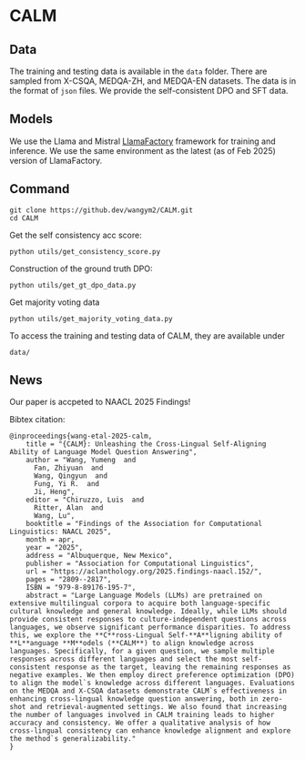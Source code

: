 # CALM

## Data

The training and testing data is available in the `data` folder. There are sampled from X-CSQA, MEDQA-ZH, and MEDQA-EN datasets. The data is in the format of `json` files. We provide the self-consistent DPO and SFT data.

## Models

We use the Llama and Mistral [LlamaFactory](https://github.com/hiyouga/LLaMA-Factory) framework for training and inference. We use the same environment as the latest (as of Feb 2025) version of LlamaFactory.

## Command

```
git clone https://github.dev/wangym2/CALM.git
cd CALM
```

Get the self consistency acc score:

```
python utils/get_consistency_score.py
```

Construction of the ground truth DPO:

```
python utils/get_gt_dpo_data.py
```

Get majority voting data

```
python utils/get_majority_voting_data.py
```

To access the training and testing data of CALM, they are available under

```
data/
```
## News

Our paper is accpeted to NAACL 2025 Findings!

Bibtex citation:
```
@inproceedings{wang-etal-2025-calm,
    title = "{CALM}: Unleashing the Cross-Lingual Self-Aligning Ability of Language Model Question Answering",
    author = "Wang, Yumeng  and
      Fan, Zhiyuan  and
      Wang, Qingyun  and
      Fung, Yi R.  and
      Ji, Heng",
    editor = "Chiruzzo, Luis  and
      Ritter, Alan  and
      Wang, Lu",
    booktitle = "Findings of the Association for Computational Linguistics: NAACL 2025",
    month = apr,
    year = "2025",
    address = "Albuquerque, New Mexico",
    publisher = "Association for Computational Linguistics",
    url = "https://aclanthology.org/2025.findings-naacl.152/",
    pages = "2809--2817",
    ISBN = "979-8-89176-195-7",
    abstract = "Large Language Models (LLMs) are pretrained on extensive multilingual corpora to acquire both language-specific cultural knowledge and general knowledge. Ideally, while LLMs should provide consistent responses to culture-independent questions across languages, we observe significant performance disparities. To address this, we explore the **C**ross-Lingual Self-**A**ligning ability of **L**anguage **M**odels (**CALM**) to align knowledge across languages. Specifically, for a given question, we sample multiple responses across different languages and select the most self-consistent response as the target, leaving the remaining responses as negative examples. We then employ direct preference optimization (DPO) to align the model`s knowledge across different languages. Evaluations on the MEDQA and X-CSQA datasets demonstrate CALM`s effectiveness in enhancing cross-lingual knowledge question answering, both in zero-shot and retrieval-augmented settings. We also found that increasing the number of languages involved in CALM training leads to higher accuracy and consistency. We offer a qualitative analysis of how cross-lingual consistency can enhance knowledge alignment and explore the method`s generalizability."
}
```